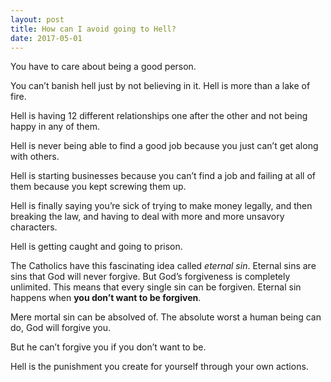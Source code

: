 ```yaml
---
layout: post
title: How can I avoid going to Hell?
date: 2017-05-01
---
```


<p>You have to care about being a good person.</p><p>You can’t banish hell just by not believing in it. Hell is more than a lake of fire.</p><p>Hell is having 12 different relationships one after the other and not being happy in any of them.</p><p>Hell is never being able to find a good job because you just can’t get along with others.</p><p>Hell is starting businesses because you can’t find a job and failing at all of them because you kept screwing them up.</p><p>Hell is finally saying you’re sick of trying to make money legally, and then breaking the law, and having to deal with more and more unsavory characters.</p><p>Hell is getting caught and going to prison.</p><p>The Catholics have this fascinating idea called <i>eternal sin</i>. Eternal sins are sins that God will never forgive. But God’s forgiveness is completely unlimited. This means that every single sin can be forgiven. Eternal sin happens when <b>you don’t want to be forgiven</b>.</p><p>Mere mortal sin can be absolved of. The absolute worst a human being can do, God will forgive you.</p><p>But he can’t forgive you if you don’t want to be.</p><p>Hell is the punishment you create for yourself through your own actions.</p>

